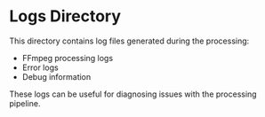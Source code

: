 # Logs Directory

This directory contains log files generated during the processing:
- FFmpeg processing logs
- Error logs
- Debug information

These logs can be useful for diagnosing issues with the processing pipeline.
